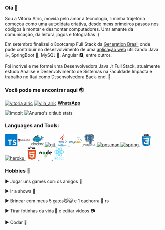  ### Olá 👋

  Sou a Vitória Alric, movida pelo amor à tecnologia, a minha trajetória começou como uma autodidata criativa, desde meus primeiros passos nos códigos à montar e desmontar computadores. Uma amante da comunicação, da leitura, jogos e fotografias :)
  
Em setembro finalizei o Bootcamp Full Stack da [Generation Brasil](https://brazil.generation.org) onde pude contribuir no desenvolvimento de uma [aplicação web](https://recomece.herokuapp.com/#/menu) utilizando Java ☕, SpringBoot 🍃, MySQL 🐬, Angular 🅰️, entre outros. 

Foi incrível e me formei uma Desenvolvedora Java Jr Full Stack, atualmente estudo Analise e Desenvolvimento de Sistemas na Faculdade  Impacta e trabalho no Itaú como Desenvolvedora Back-end. 🚀

<p>
<h3> Você pode me encontrar aqui 🌏 </h3>
<p/>
<a href="https://cutt.ly/VhmMBss" target="blank"><img align="center" src="https://cdn.jsdelivr.net/npm/simple-icons@3.0.1/icons/linkedin.svg" alt="vitoria alric" height="30" width="40" /></a>
<a href="https://instagram.com/viih_alric" target="blank"><img align="center" src="https://cdn.jsdelivr.net/npm/simple-icons@3.0.1/icons/instagram.svg" alt="viih_alric" height="30" width="40" /></a>
<a href="https://api.whatsapp.com/send?phone=5511953025442&text=Ol%C3%A1%2C%20Vit%C3%B3ria%20Alric!%20 " title="Acesse de seu smartphone para enviar por WhatsApp"><b>WhatsApp </a></b>
</p>

<!--
**VitoriaAlric/VitoriaAlric** is a ✨ _special_ ✨ repository because its `README.md` (this file) appears on your GitHub profile.

Here are some ideas to get you started:

- 🔭 I’m currently working on ...
- 🌱 I’m currently learning ...
- 👯 I’m looking to collaborate on ...
- 🤔 I’m looking for help with ...
- 💬 Ask me about ...
- 📫 How to reach me: ...
- 😄 Pronouns: ...
- ⚡ Fun fact: ...
-->
![imggit](https://i.imgur.com/q0WOznK.jpg)
![Anurag's github stats](https://github-readme-stats.vercel.app/api?username=VitoriaAlric&show_icons=true&theme=tokyonight)

<h3 align="left">Languages and Tools:</h3>
<p align="left"> <a href="https://angular.io" target="_blank"> <img src="https://raw.githubusercontent.com/devicons/devicon/master/icons/angularjs/angularjs-original-wordmark.svg" alt="angularjs" width="40" height="40"/> </a> <a href="https://www.docker.com/" target="_blank"> <img src="https://raw.githubusercontent.com/devicons/devicon/master/icons/docker/docker-original-wordmark.svg" alt="docker" width="40" height="40"/> </a> <a href="https://git-scm.com/" target="_blank"> <img src="https://www.vectorlogo.zone/logos/git-scm/git-scm-icon.svg" alt="git" width="40" height="40"/> </a> <a href="https://www.java.com" target="_blank"> <img src="https://raw.githubusercontent.com/devicons/devicon/master/icons/java/java-original.svg" alt="java" width="40" height="40"/> </a> <a href="https://www.mysql.com/" target="_blank"> <img src="https://raw.githubusercontent.com/devicons/devicon/master/icons/mysql/mysql-original-wordmark.svg" alt="mysql" width="40" height="40"/> </a> <a href="https://www.postgresql.org" target="_blank"> <img src="https://raw.githubusercontent.com/devicons/devicon/master/icons/postgresql/postgresql-original-wordmark.svg" alt="postgresql" width="40" height="40"/> </a> <a href="https://postman.com" target="_blank"> <img src="https://www.vectorlogo.zone/logos/getpostman/getpostman-icon.svg" alt="postman" width="40" height="40"/> </a> <a href="https://spring.io/" target="_blank"> <img src="https://www.vectorlogo.zone/logos/springio/springio-icon.svg" alt="spring" width="40" height="40"/> </a> <a href="https://www.typescriptlang.org/" target="_blank"> <img src="https://raw.githubusercontent.com/devicons/devicon/master/icons/typescript/typescript-original.svg" alt="typescript" width="40" height="40" align="left"> <a href="https://www.w3schools.com/css/" target="_blank"> <img src="https://raw.githubusercontent.com/devicons/devicon/master/icons/css3/css3-original-wordmark.svg" alt="css3" width="40" height="40"/> </a> <a href="https://heroku.com" target="_blank"> <img src="https://www.vectorlogo.zone/logos/heroku/heroku-icon.svg" alt="heroku" width="40" height="40"/> </a> <a href="https://www.w3.org/html/" target="_blank"> <img src="https://raw.githubusercontent.com/devicons/devicon/master/icons/html5/html5-original-wordmark.svg" alt="html5" width="40" height="40"/> </a> <a href="https://nodejs.org" target="_blank"> <img src="https://raw.githubusercontent.com/devicons/devicon/master/icons/nodejs/nodejs-original-wordmark.svg" alt="nodejs" width="40" height="40"/> </a> <a href="https://reactjs.org/" target="_blank"> <img src="https://raw.githubusercontent.com/devicons/devicon/master/icons/react/react-original-wordmark.svg" alt="react" width="40" height="40"/
/> </a> </p>

<h3>Hobbies 🎉</h3>
<p>
► Jogar uns games com os amigos 🎯</p>
<p>
► Ir a shows 🎸</p>
<p>
► Brincar com meus 5 gatos😼😺 e 1 cachorra 🐶 rs </p>
<p>
► Tirar fotinhas da vida 🌳 e editar videos 📷</p>
<p>
► Codar 🧡</p>
